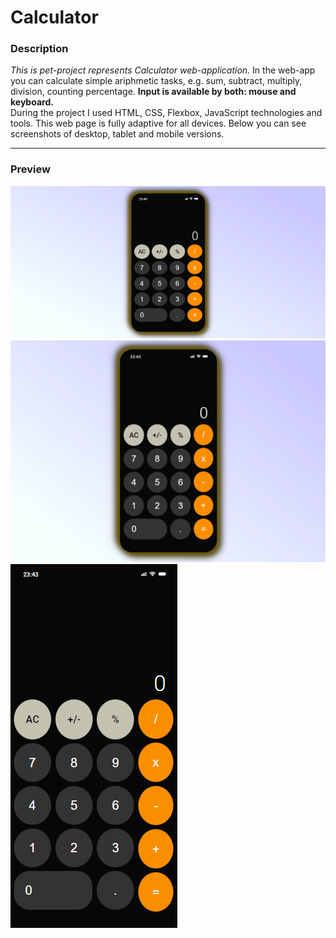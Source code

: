 # Calculator 

### Description

*This is pet-project represents Calculator web-application.* In the web-app you can calculate simple ariphmetic tasks, e.g. sum, subtract, multiply, division, counting percentage. 
<b>Input is available by both: mouse and keyboard.</b>
<br>
During the project I used HTML, CSS, Flexbox, JavaScript technologies and tools.
This web page is fully adaptive for all devices. Below you can see screenshots of desktop, tablet and mobile versions.
<hr>

### Preview
![Example: (design (figma))](screenshots/desktop.png)
![Example: (design (figma))](screenshots/tablet.png) 
<br>
![Example: (design (figma))](screenshots/mobile.png)
